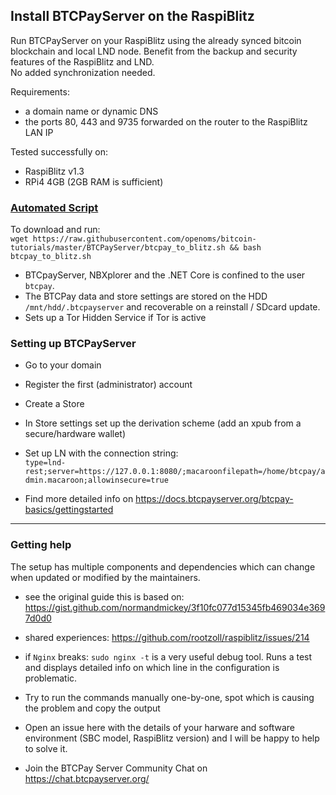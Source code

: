## Install BTCPayServer on the RaspiBlitz

Run BTCPayServer on your RaspiBlitz using the already synced bitcoin blockchain and local LND node.
Benefit from the backup and security features of the RaspiBlitz and LND.  
No added synchronization needed. 

Requirements:
* a domain name or dynamic DNS
* the ports 80, 443 and 9735 forwarded on the router to the RaspiBlitz LAN IP

Tested successfully on:
* RaspiBlitz v1.3 
* RPi4 4GB (2GB RAM is sufficient)

### [Automated Script](/BTCPayServer/btcpay_to_blitz.sh)

To download and run:  
`wget https://raw.githubusercontent.com/openoms/bitcoin-tutorials/master/BTCPayServer/btcpay_to_blitz.sh && bash btcpay_to_blitz.sh`


* BTCpayServer, NBXplorer and the .NET Core is confined to the user `btcpay`.
* The BTCPay data and store settings are stored on the HDD `/mnt/hdd/.btcpayserver` and recoverable on a reinstall / SDcard update.
* Sets up a Tor Hidden Service if Tor is active

### Setting up BTCPayServer

* Go to your domain
* Register the first (administrator) account
* Create a Store
* In Store settings set up the derivation scheme (add an xpub from a secure/hardware wallet)
* Set up LN with the connection string:  
 `type=lnd-rest;server=https://127.0.0.1:8080/;macaroonfilepath=/home/btcpay/admin.macaroon;allowinsecure=true`

* Find more detailed info on https://docs.btcpayserver.org/btcpay-basics/gettingstarted

---

### Getting help

The setup has multiple components and dependencies which can change when updated or modified by the maintainers.

* see the original guide this is based on: https://gist.github.com/normandmickey/3f10fc077d15345fb469034e3697d0d0  

* shared experiences: 
https://github.com/rootzoll/raspiblitz/issues/214

* if `Nginx` breaks:
`sudo nginx -t`
is a very useful debug tool. Runs a test and displays detailed info on which line in the configuration is problematic.

* Try to run the commands manually one-by-one, spot which is causing the problem and copy the output

* Open an issue here with the details of your harware and software environment (SBC model, RaspiBlitz version) and I will be happy to help to solve it.

* Join the BTCPay Server Community Chat on https://chat.btcpayserver.org/